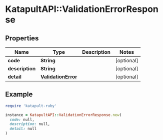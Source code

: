 # KatapultAPI::ValidationErrorResponse

## Properties

| Name | Type | Description | Notes |
| ---- | ---- | ----------- | ----- |
| **code** | **String** |  | [optional] |
| **description** | **String** |  | [optional] |
| **detail** | [**ValidationError**](ValidationError.md) |  | [optional] |

## Example

```ruby
require 'katapult-ruby'

instance = KatapultAPI::ValidationErrorResponse.new(
  code: null,
  description: null,
  detail: null
)
```

